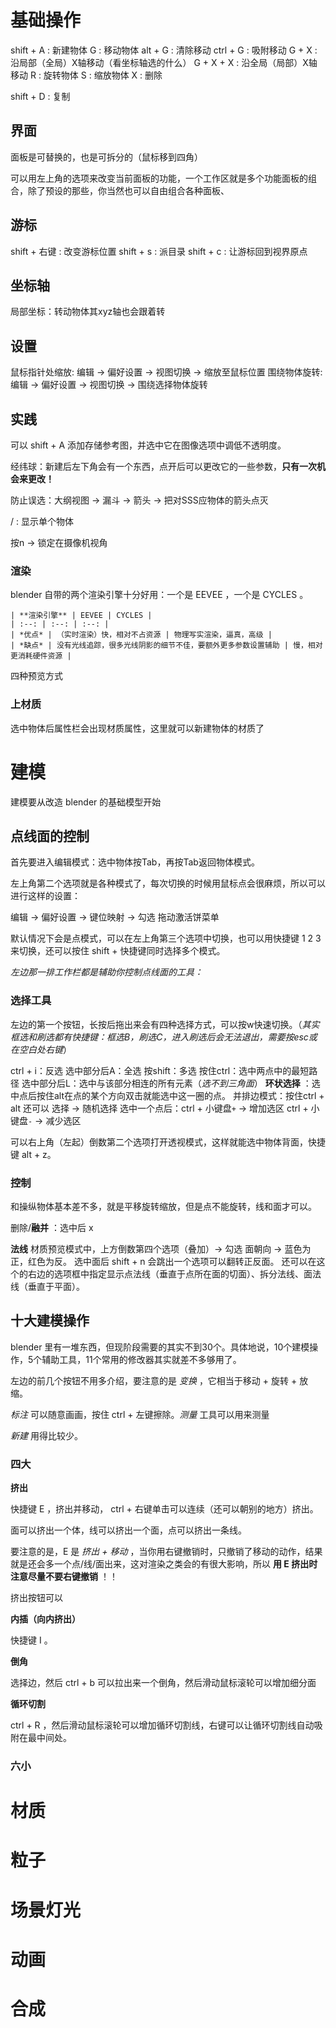 # 基础操作

shift + A : 新建物体
G : 移动物体
alt + G : 清除移动
ctrl + G : 吸附移动
G + X : 沿局部（全局）X轴移动（看坐标轴选的什么）
G + X + X : 沿全局（局部）X轴移动
R : 旋转物体
S : 缩放物体
X : 删除

shift + D : 复制

## 界面

面板是可替换的，也是可拆分的（鼠标移到四角）

可以用左上角的选项来改变当前面板的功能，一个工作区就是多个功能面板的组合，除了预设的那些，你当然也可以自由组合各种面板、

## 游标

shift + 右键 : 改变游标位置
shift + s : 派目录
shift + c : 让游标回到视界原点

## 坐标轴

局部坐标：转动物体其xyz轴也会跟着转

## 设置

鼠标指针处缩放: 编辑 -> 偏好设置 -> 视图切换 -> 缩放至鼠标位置
围绕物体旋转: 编辑 -> 偏好设置 -> 视图切换 -> 围绕选择物体旋转

## 实践

可以 shift + A 添加存储参考图，并选中它在图像选项中调低不透明度。

经纬球：新建后左下角会有一个东西，点开后可以更改它的一些参数，**只有一次机会来更改！**

防止误选：大纲视图 -> 漏斗 -> 箭头 -> 把对SSS应物体的箭头点灭

/ : 显示单个物体

按n -> 锁定在摄像机视角

### 渲染

blender 自带的两个渲染引擎十分好用：一个是 EEVEE ，一个是 CYCLES 。

```tx
| **渲染引擎** | EEVEE | CYCLES |
| :--: | :--: | :--: |
| *优点* | （实时渲染）快，相对不占资源 | 物理写实渲染，逼真，高级 |
| *缺点* | 没有光线追踪，很多光线阴影的细节不佳，要额外更多参数设置辅助 | 慢，相对更消耗硬件资源 |
```

四种预览方式

### 上材质

选中物体后属性栏会出现材质属性，这里就可以新建物体的材质了

# 建模

建模要从改造 blender 的基础模型开始

## 点线面的控制

首先要进入编辑模式：选中物体按Tab，再按Tab返回物体模式。

左上角第二个选项就是各种模式了，每次切换的时候用鼠标点会很麻烦，所以可以进行这样的设置：

编辑 -> 偏好设置 -> 键位映射 -> 勾选 拖动激活饼菜单

默认情况下会是点模式，可以在左上角第三个选项中切换，也可以用快捷键 1 2 3 来切换，还可以按住 shift + 快捷键同时选择多个模式。

*左边那一排工作栏都是辅助你控制点线面的工具：*

### 选择工具

左边的第一个按钮，长按后拖出来会有四种选择方式，可以按w快速切换。（*其实框选和刷选都有快捷键：框选B，刷选C，进入刷选后会无法退出，需要按esc或在空白处右键*）

ctrl + i：反选
选中部分后A：全选
按shift：多选
按住ctrl：选中两点中的最短路径
选中部分后L：选中与该部分相连的所有元素（*选不到三角面*）
**环状选择** ：选中点后按住alt在点的某个方向双击就能选中这一圈的点。
并排边模式：按住ctrl + alt
还可以 选择 -> 随机选择
选中一个点后：ctrl + 小键盘`+` -> 增加选区
ctrl + 小键盘`-` -> 减少选区

可以右上角（左起）倒数第二个选项打开透视模式，这样就能选中物体背面，快捷键 alt + z。

### 控制

和操纵物体基本差不多，就是平移旋转缩放，但是点不能旋转，线和面才可以。

删除/**融并** ：选中后 x

**法线**
	材质预览模式中，上方倒数第四个选项（叠加）-> 勾选 面朝向 -> 蓝色为正，红色为反。
	选中面后 shift + n 会跳出一个选项可以翻转正反面。
	还可以在这个的右边的选项框中指定显示点法线（垂直于点所在面的切面）、拆分法线、面法线（垂直于平面）。

## 十大建模操作

blender 里有一堆东西，但现阶段需要的其实不到30个。具体地说，10个建模操作，5个辅助工具，11个常用的修改器其实就差不多够用了。

左边的前几个按钮不用多介绍，要注意的是 *变换* ，它相当于移动 + 旋转 + 放缩。

*标注* 可以随意画画，按住 ctrl + 左键擦除。*测量* 工具可以用来测量

*新建* 用得比较少。

### 四大

**挤出**

快捷键 E ，挤出并移动， ctrl + 右键单击可以连续（还可以朝别的地方）挤出。

面可以挤出一个体，线可以挤出一个面，点可以挤出一条线。

要注意的是，E 是 *挤出 + 移动* ，当你用右键撤销时，只撤销了移动的动作，结果就是还会多一个点/线/面出来，这对渲染之类会的有很大影响，所以 **用 E 挤出时注意尽量不要右键撤销** ！！

挤出按钮可以

**内插（向内挤出）**

快捷键 I 。

**倒角**

选择边，然后 ctrl + b 可以拉出来一个倒角，然后滑动鼠标滚轮可以增加细分面

**循环切割**

ctrl + R ，然后滑动鼠标滚轮可以增加循环切割线，右键可以让循环切割线自动吸附在最中间处。

### 六小

# 材质

# 粒子

# 场景灯光

# 动画

# 合成